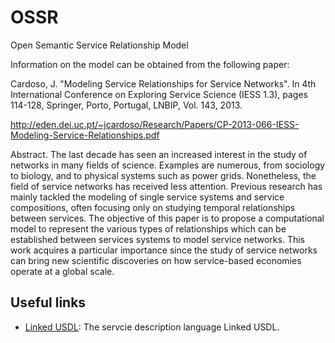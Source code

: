OSSR
====
Open Semantic Service Relationship Model

Information on the model can be obtained from the following paper:

Cardoso, J. "Modeling Service Relationships for Service Networks". 
In 4th International Conference on Exploring Service Science (IESS 1.3), 
pages 114-128, Springer, Porto, Portugal, LNBIP, Vol. 143, 2013. 

http://eden.dei.uc.pt/~jcardoso/Research/Papers/CP-2013-066-IESS-Modeling-Service-Relationships.pdf


Abstract. The last decade has seen an increased interest in the study of networks in many fields of science.
Examples are numerous, from sociology to biology, and to physical systems such as power grids.
Nonetheless, the field of service networks has received less attention. Previous research has
mainly tackled the modeling of single service systems and service compositions, often focusing
only on studying temporal relationships between services. The objective of this paper is to propose
a computational model to represent the various types of relationships which can be established
between services systems to model service networks. This work acquires a particular importance
since the study of service networks can bring new scientific discoveries on how service-based
economies operate at a global scale.

## Useful links

 - [Linked USDL](https://github.com/linked-usdl/usdl-core): The servcie description language Linked USDL.
